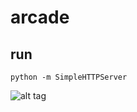 # arcade

## run

```python -m SimpleHTTPServer```


![alt tag](https://github.com/stephenprill/arcade/blob/master/falco-lombardi-shooter/assets/thankful.png)
